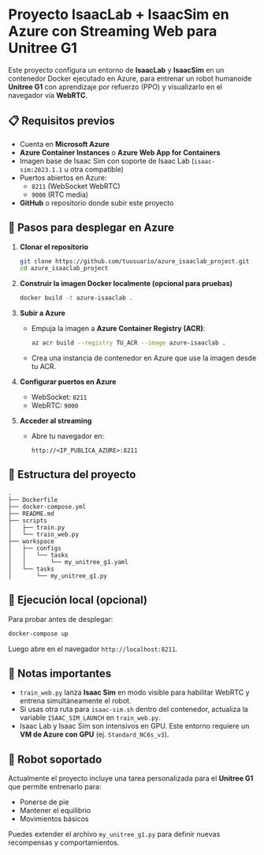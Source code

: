 # Proyecto IsaacLab + IsaacSim en Azure con Streaming Web para Unitree G1

Este proyecto configura un entorno de **IsaacLab** y **IsaacSim** en un contenedor Docker ejecutado en Azure,
para entrenar un robot humanoide **Unitree G1** con aprendizaje por refuerzo (PPO) y visualizarlo en el navegador vía **WebRTC**.

## 📋 Requisitos previos

- Cuenta en **Microsoft Azure**
- **Azure Container Instances** o **Azure Web App for Containers**
- Imagen base de Isaac Sim con soporte de Isaac Lab (`isaac-sim:2023.1.1` u otra compatible)
- Puertos abiertos en Azure:
  - `8211` (WebSocket WebRTC)
  - `9000` (RTC media)
- **GitHub** o repositorio donde subir este proyecto

## 🚀 Pasos para desplegar en Azure

1. **Clonar el repositorio**
   ```bash
   git clone https://github.com/tuusuario/azure_isaaclab_project.git
   cd azure_isaaclab_project
   ```

2. **Construir la imagen Docker localmente (opcional para pruebas)**
   ```bash
   docker build -t azure-isaaclab .
   ```

3. **Subir a Azure**
   - Empuja la imagen a **Azure Container Registry (ACR)**:
     ```bash
     az acr build --registry TU_ACR --image azure-isaaclab .
     ```
   - Crea una instancia de contenedor en Azure que use la imagen desde tu ACR.

4. **Configurar puertos en Azure**
   - WebSocket: `8211`
   - WebRTC: `9000`

5. **Acceder al streaming**
   - Abre tu navegador en:
     ```
     http://<IP_PUBLICA_AZURE>:8211
     ```

## 📂 Estructura del proyecto

```
.
├── Dockerfile
├── docker-compose.yml
├── README.md
├── scripts
│   ├── train.py
│   └── train_web.py
├── workspace
│   ├── configs
│   │   └── tasks
│   │       └── my_unitree_g1.yaml
│   └── tasks
│       └── my_unitree_g1.py
```

## 🏃 Ejecución local (opcional)

Para probar antes de desplegar:
```bash
docker-compose up
```
Luego abre en el navegador `http://localhost:8211`.

## 📌 Notas importantes

- `train_web.py` lanza **Isaac Sim** en modo visible para habilitar WebRTC y entrena simultáneamente el robot.
- Si usas otra ruta para `isaac-sim.sh` dentro del contenedor, actualiza la variable `ISAAC_SIM_LAUNCH` en `train_web.py`.
- Isaac Lab y Isaac Sim son intensivos en GPU. Este entorno requiere un **VM de Azure con GPU** (ej. `Standard_NC6s_v3`).

## 🤖 Robot soportado

Actualmente el proyecto incluye una tarea personalizada para el **Unitree G1** que permite entrenarlo para:
- Ponerse de pie
- Mantener el equilibrio
- Movimientos básicos

Puedes extender el archivo `my_unitree_g1.py` para definir nuevas recompensas y comportamientos.
